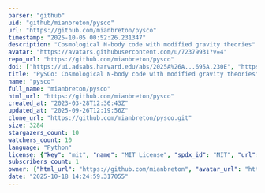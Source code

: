 ```yaml
---
parser: "github"
uid: "github/mianbreton/pysco"
url: "https://github.com/mianbreton/pysco"
timestamp: "2025-10-05 00:52:26.231347"
description: "Cosmological N-body code with modified gravity theories"
avatar: "https://avatars.githubusercontent.com/u/72379931?v=4"
repo_url: "https://github.com/mianbreton/pysco"
doi: ["https://ui.adsabs.harvard.edu/abs/2025A%26A...695A.230E", "https://ui.adsabs.harvard.edu/abs/2025A&A...695A.170B", "https://ui.adsabs.harvard.edu/abs/2025ascl.soft09018B/abstract"]
title: "PySCo: Cosmological N-body code with modified gravity theories"
name: "pysco"
full_name: "mianbreton/pysco"
html_url: "https://github.com/mianbreton/pysco"
created_at: "2023-03-28T12:36:43Z"
updated_at: "2025-09-26T12:19:56Z"
clone_url: "https://github.com/mianbreton/pysco.git"
size: 3284
stargazers_count: 10
watchers_count: 10
language: "Python"
license: {"key": "mit", "name": "MIT License", "spdx_id": "MIT", "url": "https://api.github.com/licenses/mit", "node_id": "MDc6TGljZW5zZTEz"}
subscribers_count: 1
owner: {"html_url": "https://github.com/mianbreton", "avatar_url": "https://avatars.githubusercontent.com/u/72379931?v=4", "login": "mianbreton", "type": "User"}
date: "2025-10-18 14:24:59.317055"
---
```

